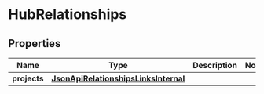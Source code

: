
# HubRelationships

## Properties
Name | Type | Description | Notes
------------ | ------------- | ------------- | -------------
**projects** | [**JsonApiRelationshipsLinksInternal**](JsonApiRelationshipsLinksInternal.md) |  | 



